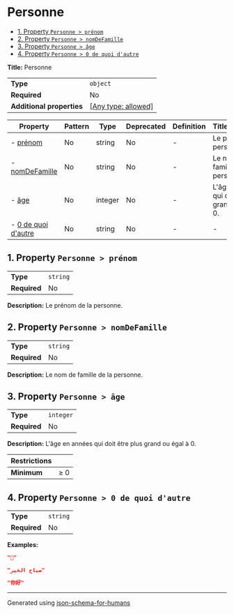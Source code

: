 # Personne

- [1. Property `Personne > prénom`](#pr_nom-a96e6f6d)
- [2. Property `Personne > nomDeFamille`](#nomDeFamille-696c6c65)
- [3. Property `Personne > âge`](#a_ge-c3a26765)
- [4. Property `Personne > 0 de quoi d'autre`](#a0_de_quoi_d_autre-75747265)

**Title:** Personne

|                           |                                                                           |
| ------------------------- | ------------------------------------------------------------------------- |
| **Type**                  | `object`                                                                  |
| **Required**              | No                                                                        |
| **Additional properties** | [[Any type: allowed]](# "Additional Properties of any type are allowed.") |

| Property                                             | Pattern | Type    | Deprecated | Definition | Title/Description                                     |
| ---------------------------------------------------- | ------- | ------- | ---------- | ---------- | ----------------------------------------------------- |
| - [prénom](#pr_nom-a96e6f6d )                        | No      | string  | No         | -          | Le prénom de la personne.                             |
| - [nomDeFamille](#nomDeFamille-696c6c65 )            | No      | string  | No         | -          | Le nom de famille de la personne.                     |
| - [âge](#a_ge-c3a26765 )                             | No      | integer | No         | -          | L'âge en années qui doit être plus grand ou égal à 0. |
| - [0 de quoi d'autre](#a0_de_quoi_d_autre-75747265 ) | No      | string  | No         | -          | -                                                     |

## <a name="pr_nom-a96e6f6d"></a>1. Property `Personne > prénom`

|              |          |
| ------------ | -------- |
| **Type**     | `string` |
| **Required** | No       |

**Description:** Le prénom de la personne.

## <a name="nomDeFamille-696c6c65"></a>2. Property `Personne > nomDeFamille`

|              |          |
| ------------ | -------- |
| **Type**     | `string` |
| **Required** | No       |

**Description:** Le nom de famille de la personne.

## <a name="a_ge-c3a26765"></a>3. Property `Personne > âge`

|              |           |
| ------------ | --------- |
| **Type**     | `integer` |
| **Required** | No        |

**Description:** L'âge en années qui doit être plus grand ou égal à 0.

| Restrictions |        |
| ------------ | ------ |
| **Minimum**  | &ge; 0 |

## <a name="a0_de_quoi_d_autre-75747265"></a>4. Property `Personne > 0 de quoi d'autre`

|              |          |
| ------------ | -------- |
| **Type**     | `string` |
| **Required** | No       |

**Examples:** 

```json
"🖖"
```

```json
"صباح الخير"
```

```json
"你好"
```

----------------------------------------------------------------------------------------------------------------------------
Generated using [json-schema-for-humans](https://github.com/coveooss/json-schema-for-humans)
